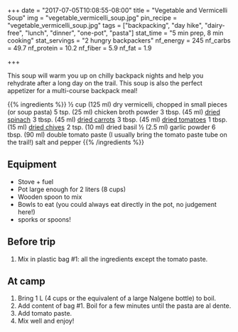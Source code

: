 +++
date = "2017-07-05T10:08:55-08:00"
title = "Vegetable and Vermicelli Soup"
img = "vegetable_vermicelli_soup.jpg"
pin_recipe = "vegetable_vermicelli_soup.jpg"
tags = ["backpacking", "day hike", "dairy-free", "lunch", "dinner", "one-pot", "pasta"]
stat_time = "5 min prep, 8 min cooking"
stat_servings = "2 hungry backpackers"
nf_energy = 245
nf_carbs = 49.7
nf_protein = 10.2
nf_fiber = 5.9
nf_fat = 1.9

+++

This soup will warm you up on chilly backpack nights and help you rehydrate after a long day on the trail. This soup is also the perfect appetizer for a multi-course backpack meal!

{{% ingredients %}}
½ cup (125 ml) dry vermicelli, chopped in small pieces (or soup pasta)
5 tsp. (25 ml) chicken broth powder
3 tbsp. (45 ml) <a target="_blank" href="https://www.amazon.com/gp/product/B007C7PPY0/ref=as_li_tl?ie=UTF8&camp=1789&creative=9325&creativeASIN=B007C7PPY0&linkCode=as2&tag=gourmethiking-20&linkId=c688f0b48387d2f3ec9f77638a97cccc">dried spinach</a><img src="//ir-na.amazon-adsystem.com/e/ir?t=gourmethiking-20&l=am2&o=1&a=B007C7PPY0" width="1" height="1" border="0" alt="" style="border:none !important; margin:0px !important;" />
3 tbsp. (45 ml) <a target="_blank" href="https://www.amazon.com/gp/product/B007C7H412/ref=as_li_tl?ie=UTF8&camp=1789&creative=9325&creativeASIN=B007C7H412&linkCode=as2&tag=gourmethiking-20&linkId=dca0b5345d36a863caf9e53e0996439b">dried carrots</a><img src="//ir-na.amazon-adsystem.com/e/ir?t=gourmethiking-20&l=am2&o=1&a=B007C7H412" width="1" height="1" border="0" alt="" style="border:none !important; margin:0px !important;" /> 
3 tbsp. (45 ml) <a target="_blank" href="https://www.amazon.com/gp/product/B007C7QPTE/ref=as_li_tl?ie=UTF8&camp=1789&creative=9325&creativeASIN=B007C7QPTE&linkCode=as2&tag=gourmethiking-20&linkId=2aa348dd83b1d5ed4b3cae99daf89db6">dried tomatoes</a><img src="//ir-na.amazon-adsystem.com/e/ir?t=gourmethiking-20&l=am2&o=1&a=B007C7QPTE" width="1" height="1" border="0" alt="" style="border:none !important; margin:0px !important;" />
1 tbsp. (15 ml) <a target="_blank" href="https://www.amazon.com/gp/product/B007C7IGTQ/ref=as_li_tl?ie=UTF8&camp=1789&creative=9325&creativeASIN=B007C7IGTQ&linkCode=as2&tag=gourmethiking-20&linkId=f4af7ca9eb5b401ed64af271716268bb">dried chives</a><img src="//ir-na.amazon-adsystem.com/e/ir?t=gourmethiking-20&l=am2&o=1&a=B007C7IGTQ" width="1" height="1" border="0" alt="" style="border:none !important; margin:0px !important;" />
2 tsp. (10 ml) dried basil
½ (2.5 ml) garlic powder
6 tbsp. (90 ml) double tomato paste (I usually bring the tomato paste tube on the trail!)
salt and pepper
{{% /ingredients %}}

## Equipment

- Stove + fuel
- Pot large enough for 2 liters (8 cups)
- Wooden spoon to mix
- Bowls to eat (you could always eat directly in the pot, no judgement here!)
- sporks or spoons!

## Before trip

1. Mix in plastic bag #1: all the ingredients except the tomato paste.
 
## At camp

1. Bring 1 L (4 cups or the equivalent of a large Nalgene bottle) to boil.
1. Add content of bag #1. Boil for a few minutes until the pasta are al dente.
1. Add tomato paste.
1. Mix well and enjoy!
